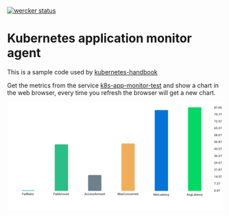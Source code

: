 [![wercker status](https://app.wercker.com/status/5f9c6c840c21111c17ec08ee9169347f/s/master "wercker status")](https://app.wercker.com/project/byKey/5f9c6c840c21111c17ec08ee9169347f)

# Kubernetes application monitor agent

This is a sample code used by [kubernetes-handbook](https://github.com/rootsongjc/kubernetes-handbook)

Get the metrics from the service  [k8s-app-monitor-test](https://github.com/rootsongjc/k8s-app-monitor-test) and show a chart in the web browser, every time you refresh the browser will get a new chart.

![chart](images/chart.png)

